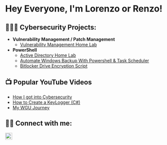 <h1>Hey Everyone, I'm Lorenzo or Renzo! 

<h2>👨🏾‍💻 Cybersecurity Projects:</h2>

  - <b>Vulnerability Management / Patch Management</b>
    - [Vulnerability Management Home Lab](LABURL)
  - <b>PowerShell</b>
    - [Active Directory Home Lab](LABURL)
    - [Automate Windows Backup With Powershell & Task Scheduler](URL)
    - [Bitlocker Drive Encryption Script](URL)


<h2>📺 Popular YouTube Videos</h2>

- [How I got into Cybersecurity](URL)
- [How to Create a KeyLogger (C#)](https://www.youtube.com/watch?v=N-L9hklSlNk)
- [My WGU Journey](https://www.youtube.com/watch?v=E2MwRWxDBkA)

<h2>🤳🏾 Connect with me:</h2>


[<img align="left" alt="JoshMadakor | LinkedIn" width="22px" src="https://cdn.jsdelivr.net/npm/simple-icons@v3/icons/linkedin.svg" />][linkedin]

[linkedin]: https://linkedin.com/in/joshmadakor


<!--
**joshmadakor1/joshmadakor1** is a ✨ _special_ ✨ repository because its `README.md` (this file) appears on your GitHub profile.

Here are some ideas to get you started:

- 🔭 I’m currently working on ...
- 🌱 I’m currently learning ...
- 👯 I’m looking to collaborate on ...
- 🤔 I’m looking for help with ...
- 💬 Ask me about ...
- 📫 How to reach me: ...
- 😄 Pronouns: ...
- ⚡ Fun fact: ...
-->

